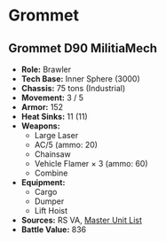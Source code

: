 # Grommet
## Grommet D90 MilitiaMech
- **Role:** Brawler
- **Tech Base:** Inner Sphere (3000)
- **Chassis:** 75 tons (Industrial)
- **Movement:** 3 / 5
- **Armor:** 152
- **Heat Sinks:** 11 (11)
- **Weapons:**
  - Large Laser
  - AC/5 (ammo: 20)
  - Chainsaw
  - Vehicle Flamer × 3 (ammo: 60)
  - Combine
- **Equipment:**
  - Cargo
  - Dumper
  - Lift Hoist
- **Sources:** RS VA, [Master Unit List](http://masterunitlist.info/Unit/Details/7180/grommet-d90-militiamech)
- **Battle Value:** 836

